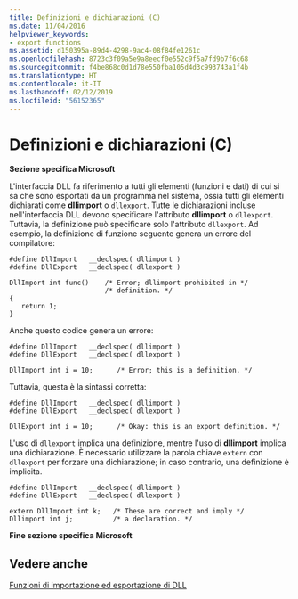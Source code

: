 ```yaml
---
title: Definizioni e dichiarazioni (C)
ms.date: 11/04/2016
helpviewer_keywords:
- export functions
ms.assetid: d150395a-89d4-4298-9ac4-08f84fe1261c
ms.openlocfilehash: 8723c3f09a5e9a8eecf0e552c9f5a7fd9b7f6c68
ms.sourcegitcommit: f4be868c0d1d78e550fba105d4d3c993743a1f4b
ms.translationtype: HT
ms.contentlocale: it-IT
ms.lasthandoff: 02/12/2019
ms.locfileid: "56152365"
---
```

# <a name="definitions-and-declarations-c"></a>Definizioni e dichiarazioni (C)

**Sezione specifica Microsoft**

L'interfaccia DLL fa riferimento a tutti gli elementi (funzioni e dati) di cui si sa che sono esportati da un programma nel sistema, ossia tutti gli elementi dichiarati come **dllimport** o `dllexport`. Tutte le dichiarazioni incluse nell'interfaccia DLL devono specificare l'attributo **dllimport** o `dllexport`. Tuttavia, la definizione può specificare solo l'attributo `dllexport`. Ad esempio, la definizione di funzione seguente genera un errore del compilatore:

```
#define DllImport   __declspec( dllimport )
#define DllExport   __declspec( dllexport )

DllImport int func()    /* Error; dllimport prohibited in */
                        /* definition. */
{
   return 1;
}
```

Anche questo codice genera un errore:

```
#define DllImport   __declspec( dllimport )
#define DllExport   __declspec( dllexport )

DllImport int i = 10;      /* Error; this is a definition. */
```

Tuttavia, questa è la sintassi corretta:

```
#define DllImport   __declspec( dllimport )
#define DllExport   __declspec( dllexport )

DllExport int i = 10;      /* Okay: this is an export definition. */
```

L'uso di `dllexport` implica una definizione, mentre l'uso di **dllimport** implica una dichiarazione. È necessario utilizzare la parola chiave `extern` con `dllexport` per forzare una dichiarazione; in caso contrario, una definizione è implicita.

```
#define DllImport   __declspec( dllimport )
#define DllExport   __declspec( dllexport )

extern DllImport int k;   /* These are correct and imply */
Dllimport int j;          /* a declaration. */
```

**Fine sezione specifica Microsoft**

## <a name="see-also"></a>Vedere anche

[Funzioni di importazione ed esportazione di DLL](../c-language/dll-import-and-export-functions.md)
